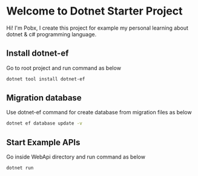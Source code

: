# Welcome to Dotnet Starter Project

Hi! I'm Pobx, I create this project for example my personal learning about dotnet & c# programming language.

##  Install dotnet-ef 
Go to root project and run command as below
```bash
dotnet tool install dotnet-ef
```

## Migration database 

Use dotnet-ef command for create database from migration files as below
```bash
dotnet ef database update -v
```

## Start Example APIs
Go inside WebApi directory and run command as below
```bash
dotnet run
```